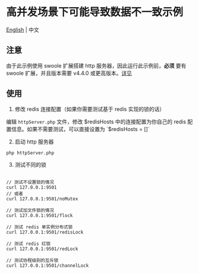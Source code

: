# 高并发场景下可能导致数据不一致示例

[English](./README.md) | 中文

## 注意

由于此示例使用 swoole 扩展搭建 http 服务器，因此运行此示例前，**必须** 要有 swoole 扩展，并且版本需要 v4.4.0 或更高版本。[详见](https://wiki.swoole.com/#/coroutine/http_server?id=http%e6%9c%8d%e5%8a%a1%e5%99%a8)

## 使用

1. 修改 redis 连接配置（如果你需要测试基于 redis 实现的锁的话）

编辑 `httpServer.php` 文件，修改 $redisHosts 中的连接配置为你自己的 redis 配置信息。如果不需要测试，可以直接设置为 `$redisHosts = []`

2. 启动 http 服务器

```shell
php httpServer.php
```

3. 测试不同的锁

```shell

// 测试不设置锁的情况
curl 127.0.0.1:9501
// 或者
curl 127.0.0.1:9501/noMutex

// 测试加文件锁的情况
curl 127.0.0.1:9501/flock

// 测试 redis 单实例分布式锁
curl 127.0.0.1:9501/redisLock

// 测试 redis 红锁
curl 127.0.0.1:9501/redLock

// 测试协程级别的互斥锁
curl 127.0.0.1:9501/channelLock

```
